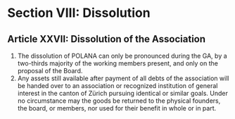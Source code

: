 # Section VIII: Dissolution

## Article XXVII: Dissolution of the Association
1. The dissolution of POLANA can only be pronounced during the GA, by a two-thirds majority of the  working members present, and only on the proposal of the Board.
2. Any assets still available after payment of all debts of the association will be handed over to an  association or recognized institution of general interest in the canton of Zürich pursuing identical or similar goals. Under no circumstance may the goods be returned to the physical founders, the board, or members, nor used for their benefit in whole or in part.
